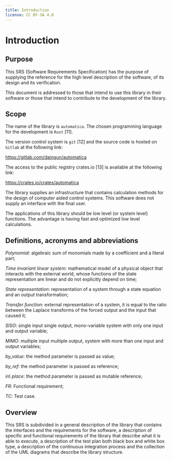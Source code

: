 ```yaml
---
title: Introduction
license: CC BY-SA 4.0
---
```


# Introduction

## Purpose

This SRS (Software Requirements Specification) has the purpose of supplying the reference for the high level description of the software, of its design and its verification.

This document is addressed to those that intend to use this library in their software or those that intend to contribute to the development of the library.

## Scope

The name of the library is `automatica`. The chosen programming language for the development is `Rust` [11].

The version control system is `git` [12] and the source code is hosted on `Gitlab` at the following link:

<https://gitlab.com/daingun/automatica>

The access to the public registry crates.io [13] is available at the following link:

<https://crates.io/crates/automatica>

The library supplies an infrastructure that contains calculation methods for the design of computer aided control systems. This software does not supply an interface with the final user.

The applications of this library should be low level (or system level) functions. The advantage is having fast and optimized low level calculations.

## Definitions, acronyms and abbreviations

*Polynomial*: algebraic sum of monomials made by a coefficient and a literal part;

*Time invariant linear system*: mathematical model of a physical object that interacts with the external world, whose functions of the state representation are linear and do not explicitly depend on time;

*State representation*: representation of a system through a state equation and an output transformation;

*Transfer function*: external representation of a system, it is equal to the ratio between the Laplace transforms of the forced output and the input that caused it;

*SISO*: single input single output, mono-variable system with only one input and output variable;

*MIMO*: multiple input multiple output, system with more than one input and output variables;

*by\_value*: the method parameter is passed as value;

*by\_ref*: the method parameter is passed as reference;

*in\ place*: the method parameter is passed as mutable reference;

*FR*: Functional requirement;

*TC*: Test case.

## Overview

This SRS is subdivided in a general description of the library that contains the interfaces and the requirements for the software, a description of specific and functional requirements of the library that describe what it is able to execute, a description of the test plan both black box and white box type, a description of the continuous integration process and the collection of the UML diagrams that describe the library structure.
